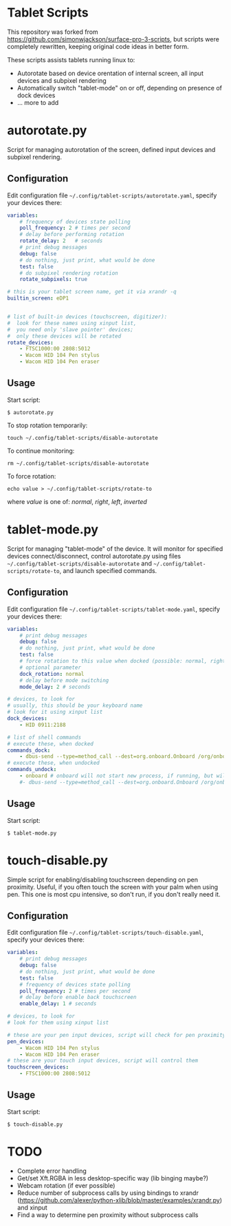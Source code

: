 Tablet Scripts
================

This repository was forked from https://github.com/simonwjackson/surface-pro-3-scripts, but scripts were completely rewritten, keeping original code ideas in better form.

These scripts assists tablets running linux to:

* Autorotate based on device orentation of internal screen, all input devices and subpixel rendering
* Automatically switch "tablet-mode" on or off, depending on presence of dock devices
* ... more to add


autorotate.py
================

Script for managing autorotation of the screen, defined input devices and subpixel rendering.

Configuration
-----
Edit configuration file `~/.config/tablet-scripts/autorotate.yaml`, specify your devices there:
```yaml
variables:
    # frequency of devices state polling
    poll_frequency: 2 # times per second
    # delay before performing rotation
    rotate_delay: 2   # seconds
    # print debug messages
    debug: false
    # do nothing, just print, what would be done
    test: false
    # do subpixel rendering rotation
    rotate_subpixels: true

# this is your tablet screen name, get it via xrandr -q
builtin_screen: eDP1


# list of built-in devices (touchscreen, digitizer):
#  look for these names using xinput list,
#  you need only 'slave pointer' devices;
#  only these devices will be rotated
rotate_devices:
    - FTSC1000:00 2808:5012
    - Wacom HID 104 Pen stylus
    - Wacom HID 104 Pen eraser
```

Usage
-----
Start script:
```
$ autorotate.py
```

To stop rotation temporarily:
```
touch ~/.config/tablet-scripts/disable-autorotate
```
To continue monitoring:
```
rm ~/.config/tablet-scripts/disable-autorotate
```

To force rotation:
```
echo value > ~/.config/tablet-scripts/rotate-to
```
where *value* is one of: *normal*, *right*, *left*, *inverted*

tablet-mode.py
================

Script for managing "tablet-mode" of the device. It will monitor for specified devices connect/disconnect, control autorotate.py using files `~/.config/tablet-scripts/disable-autorotate` and
`~/.config/tablet-scripts/rotate-to`, and launch specified commands.

Configuration
-----
Edit configuration file `~/.config/tablet-scripts/tablet-mode.yaml`, specify your devices there:
```yaml
variables:
    # print debug messages
    debug: false
    # do nothing, just print, what would be done
    test: false
    # force rotation to this value when docked (possible: normal, right, left, inverted)
    # optional parameter
    dock_rotation: normal
    # delay before mode switching
    mode_delay: 2 # seconds

# devices, to look for
# usually, this should be your keyboard name
# look for it using xinput list
dock_devices:
    - HID 0911:2188

# list of shell commands
# execute these, when docked
commands_dock:
    - dbus-send --type=method_call --dest=org.onboard.Onboard /org/onboard/Onboard/Keyboard org.onboard.Onboard.Keyboard.Hide
# execute these, when undocked
commands_undock:
    - onboard # onboard will not start new process, if running, but will show itself
    #- dbus-send --type=method_call --dest=org.onboard.Onboard /org/onboard/Onboard/Keyboard org.onboard.Onboard.Keyboard.Show
```

Usage
-----
Start script:
```
$ tablet-mode.py
```

touch-disable.py
================

Simple script for enabling/disabling touchscreen depending on pen proximity. Useful, if you often touch the screen with your palm when using pen. This one is most cpu intensive, so don't run, if you don't really need it.

Configuration
-----
Edit configuration file `~/.config/tablet-scripts/touch-disable.yaml`, specify your devices there:
```yaml
variables:
    # print debug messages
    debug: false
    # do nothing, just print, what would be done
    test: false
    # frequency of devices state polling
    poll_frequency: 2 # times per second
    # delay before enable back touchscreen
    enable_delay: 1 # seconds

# devices, to look for
# look for them using xinput list

# these are your pen input devices, script will check for pen proximity on them
pen_devices:
    - Wacom HID 104 Pen stylus
    - Wacom HID 104 Pen eraser
# these are your touch input devices, script will control them
touchscreen_devices:
    - FTSC1000:00 2808:5012
```

Usage
-----
Start script:
```
$ touch-disable.py
```

TODO
====
* Complete error handling
* Get/set Xft.RGBA in less desktop-specific way (lib binging maybe?)
* Webcam rotation (if ever possible)
* Reduce number of subprocess calls by using bindings to xrandr (https://github.com/alexer/python-xlib/blob/master/examples/xrandr.py) and xinput
* Find a way to determine pen proximity without subprocess calls
